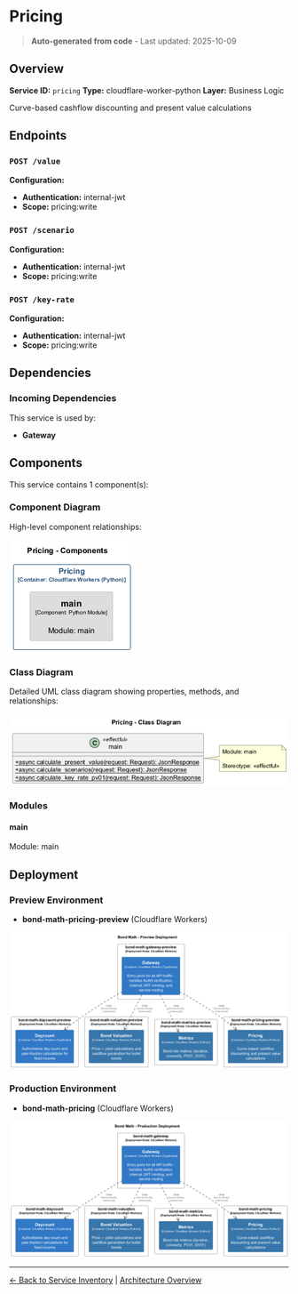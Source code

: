 # Pricing

> **Auto-generated from code** - Last updated: 2025-10-09

## Overview

**Service ID:** `pricing` **Type:** cloudflare-worker-python **Layer:** Business
Logic

Curve-based cashflow discounting and present value calculations

## Endpoints

### `POST /value`

**Configuration:**

- **Authentication:** internal-jwt
- **Scope:** pricing:write

### `POST /scenario`

**Configuration:**

- **Authentication:** internal-jwt
- **Scope:** pricing:write

### `POST /key-rate`

**Configuration:**

- **Authentication:** internal-jwt
- **Scope:** pricing:write

## Dependencies

### Incoming Dependencies

This service is used by:

- **Gateway**

## Components

This service contains 1 component(s):

### Component Diagram

High-level component relationships:

![Pricing Component Diagram](../../diagrams/structurizr-Components_pricing.png)

### Class Diagram

Detailed UML class diagram showing properties, methods, and relationships:

![Pricing Class Diagram](../../diagrams/class-diagram-pricing.png)

### Modules

#### main

Module: main

## Deployment

### Preview Environment

- **bond-math-pricing-preview** (Cloudflare Workers)

![Preview Deployment Diagram](../../diagrams/structurizr-Deployment_preview.png)

### Production Environment

- **bond-math-pricing** (Cloudflare Workers)

![Production Deployment Diagram](../../diagrams/structurizr-Deployment_production.png)

---

[← Back to Service Inventory](../services.md) |
[Architecture Overview](../index.md)
